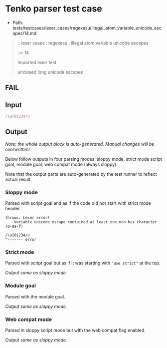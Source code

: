 # Tenko parser test case

- Path: tests/testcases/lexer_cases/regexesu/illegal_atom_variable_unicode_escapes/14.md

> :: lexer cases : regexesu : illegal atom variable unicode escapes
>
> ::> 14
>
> Imported lexer test
>
> unclosed long unicode escapes

## FAIL

## Input

`````js
/\u{01234/u
`````

## Output

_Note: the whole output block is auto-generated. Manual changes will be overwritten!_

Below follow outputs in four parsing modes: sloppy mode, strict mode script goal, module goal, web compat mode (always sloppy).

Note that the output parts are auto-generated by the test runner to reflect actual result.

### Sloppy mode

Parsed with script goal and as if the code did not start with strict mode header.

`````
throws: Lexer error!
    Variable unicode escape contained at least one non-hex character (0-9a-f)

/\u{01234/u
^------- error
`````

### Strict mode

Parsed with script goal but as if it was starting with `"use strict"` at the top.

_Output same as sloppy mode._

### Module goal

Parsed with the module goal.

_Output same as sloppy mode._

### Web compat mode

Parsed in sloppy script mode but with the web compat flag enabled.

_Output same as sloppy mode._
